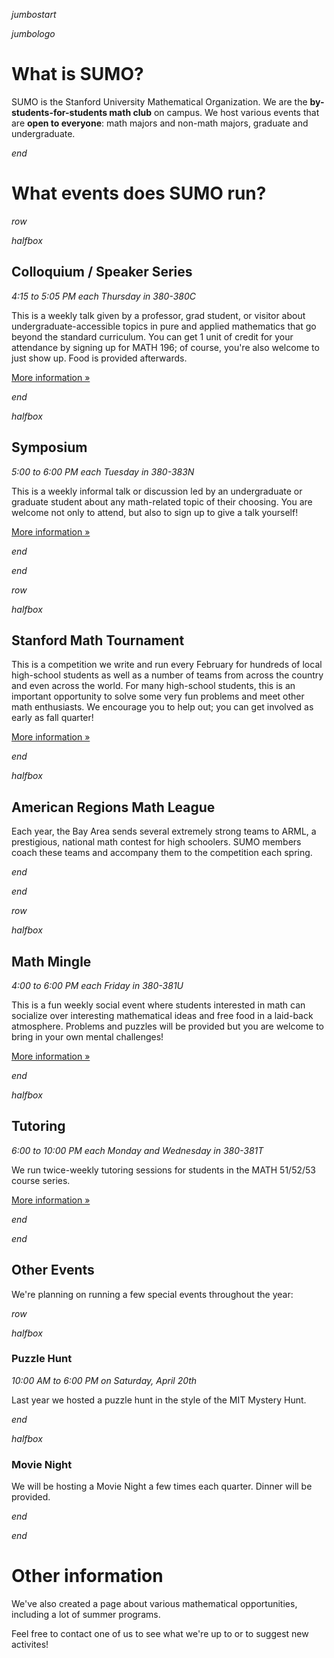 $jumbostart$

$jumbologo$

# What is SUMO?

SUMO is the Stanford University Mathematical Organization. We are the
**by-students-for-students math club** on campus. We host various events that
are **open to everyone**: math majors and non-math majors, graduate and
undergraduate.

$end$

# What events does SUMO run?

$row$

$halfbox$

## Colloquium / Speaker Series

*4:15 to 5:05 PM each Thursday in 380-380C*

This is a weekly talk given by a professor, grad student, or visitor about
undergraduate-accessible topics in pure and applied mathematics that go beyond
the standard curriculum. You can get 1 unit of credit for your attendance by
signing up for MATH&nbsp;196; of course, you're also welcome to just show up.
Food is provided afterwards.

[More information »]()

$end$

$halfbox$

## Symposium

*5:00 to 6:00 PM each Tuesday in 380-383N*

This is a weekly informal talk or discussion led by an undergraduate or graduate
student about any math-related topic of their choosing. You are welcome not only
to attend, but also to sign up to give a talk yourself!

[More information »]()

$end$

$end$

$row$

$halfbox$

## Stanford Math Tournament

This is a competition we write and run every February for hundreds of local
high-school students as well as a number of teams from across the country and
even across the world. For many high-school students, this is an important
opportunity to solve some very fun problems and meet other math enthusiasts. We
encourage you to help out; you can get involved as early as fall quarter!

[More information »]()

$end$

$halfbox$

## American Regions Math League

Each year, the Bay Area sends several extremely strong teams to ARML, a
prestigious, national math contest for high schoolers. SUMO members coach these
teams and accompany them to the competition each spring.

$end$

$end$

$row$

$halfbox$

## Math Mingle

*4:00 to 6:00 PM each Friday in 380-381U*

This is a fun weekly social event where students interested in math can
socialize over interesting mathematical ideas and free food in a laid-back
atmosphere. Problems and puzzles will be provided but you are welcome to bring
in your own mental challenges!

[More information »]()

$end$

$halfbox$

## Tutoring

*6:00 to 10:00 PM each Monday and Wednesday in 380-381T*

We run twice-weekly tutoring sessions for students in the MATH 51/52/53 course
series.

[More information »]()

$end$

$end$

## Other Events

We're planning on running a few special events throughout the year:

$row$

$halfbox$

### Puzzle Hunt

*10:00 AM to 6:00 PM on Saturday, April 20th*

Last year we hosted a puzzle hunt in the style of the MIT Mystery Hunt.

$end$

$halfbox$

### Movie Night

We will be hosting a Movie Night a few times each quarter. Dinner will be
provided.

$end$

$end$

# Other information

We've also created a page about various mathematical opportunities, including a
lot of summer programs.

Feel free to contact one of us to see what we're up to or to suggest new
activites!
